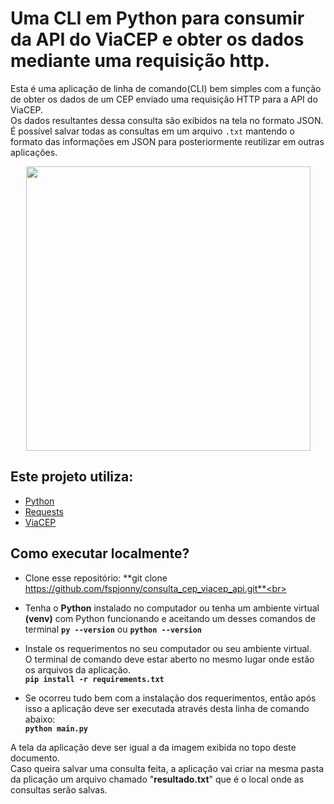 # Uma CLI em Python para consumir da API do ViaCEP e obter os dados mediante uma requisição http.
Esta é uma aplicação de linha de comando(CLI) bem simples com a função de obter os dados de um CEP enviado uma requisição HTTP para a API do ViaCEP.</br>
Os dados resultantes dessa consulta são exibidos na tela no formato JSON.</br>
É possível salvar todas as consultas em um arquivo `.txt` mantendo o formato das informações em JSON para posteriormente reutilizar em outras aplicações.

<div align="center">
<img width="455" src="https://i.imgur.com/C6Zk3VF.jpg">
</div>

## Este projeto utiliza:

* [Python](https://www.python.org/)
* [Requests](https://pypi.org/project/requests/)
* [ViaCEP](https://viacep.com.br/)

## Como executar localmente?

* Clone esse repositório: **git clone https://github.com/fspjonny/consulta_cep_viacep_api.git**<br>
* Tenha o **Python** instalado no computador ou tenha um ambiente virtual **(venv)** com Python funcionando e aceitando um desses comandos de terminal **`py --version`** ou **`python --version`**
* Instale os requerimentos no seu computador ou seu ambiente virtual.</br>
O terminal de comando deve estar aberto no mesmo lugar onde estão os arquivos da aplicação.</br>
**`pip install -r requirements.txt`**

* Se ocorreu tudo bem com a instalação dos requerimentos, então após isso a aplicação deve ser executada através desta linha de comando abaixo:</br>
**`python main.py`**


A tela da aplicação deve ser igual a da imagem exibida no topo deste documento.</br>
Caso queira salvar uma consulta feita, a aplicação vai criar na mesma pasta da plicação um arquivo chamado "**resultado.txt**" que é o local onde as consultas serão salvas.